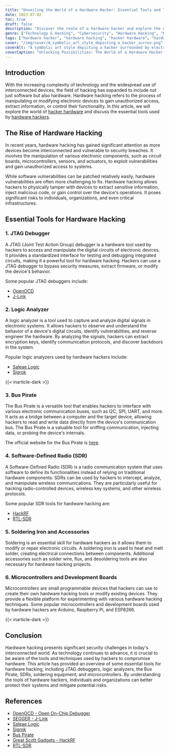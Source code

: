 ```yaml
---
title: "Unveiling the World of a Hardware Hacker: Essential Tools and Techniques"
date: 2023-07-02
toc: true
draft: false
description: "Discover the realm of a hardware hacker and explore the essential tools and techniques they use for advanced hacking."
genre: ["Technology & Hacking", "Cybersecurity", "Hardware Hacking", "Hacker Tools", "Electronics", "Internet of Things", "DIY Hacking", "Reverse Engineering", "Microcontrollers", "Wireless Hacking"]
tags: ["hardware hacker", "hardware hacking", "hacker hardware", "hardware hacker tools", "hardware hacking tools", "hacking tools hardware", "JTAG debugger", "logic analyzer", "Bus Pirate", "Software-Defined Radio", "SDR", "soldering iron", "microcontrollers", "Arduino", "Raspberry Pi", "ESP8266", "reverse engineering", "wireless hacking", "electronics", "cybersecurity", "DIY hacking", "hackRF", "RTL-SDR", "OpenOCD", "J-Link", "Saleae Logic", "Sigrok", "technology", "security"]
cover: "/img/cover/A_symbolic_art_style_depicting_a_hacker_surrou.png"
coverAlt: "A symbolic art style depicting a hacker surrounded by electronic devices, representing the world of hardware hacking."
coverCaption: "Unlocking Possibilities: The World of a Hardware Hacker."
---
```


## Introduction

With the increasing complexity of technology and the widespread use of interconnected devices, the field of hacking has expanded to include not just software but also hardware. Hardware hacking refers to the process of manipulating or modifying electronic devices to gain unauthorized access, extract information, or control their functionality. In this article, we will explore the world of [hacker hardware](https://simeononsecurity.ch/recommendations/hacker_hardware/) and discuss the essential tools used by [hardware hackers](https://simeononsecurity.ch/recommendations/hacker_hardware/).

## The Rise of Hardware Hacking

In recent years, hardware hacking has gained significant attention as more devices become interconnected and vulnerable to security breaches. It involves the manipulation of various electronic components, such as circuit boards, microcontrollers, sensors, and actuators, to exploit vulnerabilities and gain unauthorized access to systems.

While software vulnerabilities can be patched relatively easily, hardware vulnerabilities are often more challenging to fix. Hardware hacking allows hackers to physically tamper with devices to extract sensitive information, inject malicious code, or gain control over the device's operations. It poses significant risks to individuals, organizations, and even critical infrastructures.

## Essential Tools for Hardware Hacking

### 1. JTAG Debugger

A JTAG (Joint Test Action Group) debugger is a hardware tool used by hackers to access and manipulate the digital circuits of electronic devices. It provides a standardized interface for testing and debugging integrated circuits, making it a powerful tool for hardware hacking. Hackers can use a JTAG debugger to bypass security measures, extract firmware, or modify the device's behavior.

Some popular JTAG debuggers include:

- [OpenOCD](https://github.com/sysprogs/openocd)
- [J-Link](https://www.segger.com/products/debug-probes/j-link/)

### 2. Logic Analyzer

A logic analyzer is a tool used to capture and analyze digital signals in electronic systems. It allows hackers to observe and understand the behavior of a device's digital circuits, identify vulnerabilities, and reverse engineer the hardware. By analyzing the signals, hackers can extract encryption keys, identify communication protocols, and discover backdoors in the system.

Popular logic analyzers used by hardware hackers include:

- [Saleae Logic](https://www.saleae.com/)
- [Sigrok](https://sigrok.org/)

{{< inarticle-dark >}}

### 3. Bus Pirate

The Bus Pirate is a versatile tool that enables hackers to interface with various electronic communication buses, such as I2C, SPI, UART, and more. It acts as a bridge between a computer and the target device, allowing hackers to read and write data directly from the device's communication bus. The Bus Pirate is a valuable tool for sniffing communication, injecting data, or probing the device's internals.

The official website for the Bus Pirate is [here](http://dangerousprototypes.com/docs/Bus_Pirate).

### 4. Software-Defined Radio (SDR)

A Software-Defined Radio (SDR) is a radio communication system that uses software to define its functionalities instead of relying on traditional hardware components. SDRs can be used by hackers to intercept, analyze, and manipulate wireless communications. They are particularly useful for hacking radio-controlled devices, wireless key systems, and other wireless protocols.

Some popular SDR tools for hardware hacking are:

- [HackRF](https://greatscottgadgets.com/hackrf/)
- [RTL-SDR](https://www.rtl-sdr.com/)

### 5. Soldering Iron and Accessories

Soldering is an essential skill for hardware hackers as it allows them to modify or repair electronic circuits. A soldering iron is used to heat and melt solder, creating electrical connections between components. Additional accessories such as solder wire, flux, and desoldering tools are also necessary for hardware hacking projects.

### 6. Microcontrollers and Development Boards

Microcontrollers are small programmable devices that hackers can use to create their own hardware hacking tools or modify existing devices. They provide a flexible platform for experimenting with various hardware hacking techniques. Some popular microcontrollers and development boards used by hardware hackers are Arduino, Raspberry Pi, and ESP8266.

{{< inarticle-dark >}}

## Conclusion

Hardware hacking presents significant security challenges in today's interconnected world. As technology continues to advance, it is crucial to be aware of the tools and techniques used by hackers to compromise hardware. This article has provided an overview of some essential tools for hardware hacking, including JTAG debuggers, logic analyzers, the Bus Pirate, SDRs, soldering equipment, and microcontrollers. By understanding the tools of hardware hackers, individuals and organizations can better protect their systems and mitigate potential risks.

## References

- [OpenOCD - Open On-Chip Debugger](https://github.com/sysprogs/openocd)
- [SEGGER - J-Link](https://www.segger.com/products/debug-probes/j-link/)
- [Saleae Logic](https://www.saleae.com/)
- [Sigrok](https://sigrok.org/)
- [Bus Pirate](http://dangerousprototypes.com/docs/Bus_Pirate)
- [Great Scott Gadgets - HackRF](https://greatscottgadgets.com/hackrf/)
- [RTL-SDR](https://www.rtl-sdr.com/)
